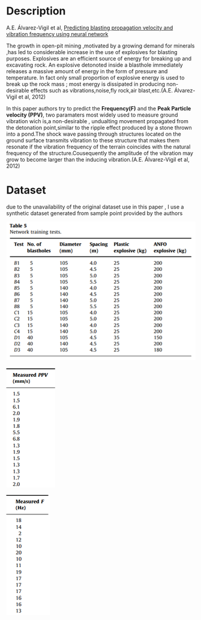 
# Description

A.E. Álvarez-Vigil et al, [Predicting blasting propagation velocity and vibration frequency using neural network](https://doi.org/10.1016/j.ijrmms.2012.05.002)

The growth in open-pit mining ,motivated by a growing demand for minerals ,has
led to considerable increase in the use of explosives for blasting purposes.
Explosives are an efficient source of energy for breaking up and excavating
rock. An explosive detonoted inside a blasthole immediately releases a massive
amount of energy in the form of pressure and temperature.
In fact only small proportion of explosive energy is used to break up the rock
mass ; most energy is dissipated in producing non-desirable effects such as
vibrations,noise,fly rock,air blast,etc.(A.E. Álvarez-Vigil et al, 2012)

In this paper authors try to predict the **Frequency(F)** and the **Peak
Particle velocity (PPV)**, two paramaters most widely used to measure
ground vibration wich is,a non-desirable , undualting movement propagated
from the detonation point,similar to the ripple effect produced 
by a stone thrown into a pond.The shock wave passing through structures
located on the ground surface transmits vibration to these structure that
makes them resonate if the vibration frequency of the terrain coincides 
with the natural frequency of the structure.Cousequently the amplitude of
the vibration may grow to become larger than the inducing vibration.(A.E. Álvarez-Vigil et al, 2012)

# Dataset

due to the unavailability of the original dataset use in this paper ,  I use a synthetic dataset generated from sample point provided by the authors

![trainset](rsc/dataset.PNG)

![ppv](rsc/ppv.PNG)

![frequency](rsc/f.PNG)

